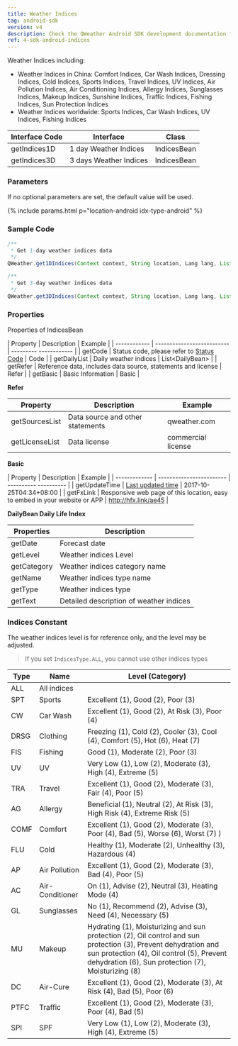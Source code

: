 ```yaml
---
title: Weather Indices
tag: android-sdk
version: v4
description: Check the QWeather Android SDK development documentation for weather indices, including car wash, cold, clothing, allergies, etc.
ref: 4-sdk-android-indices
---
```


Weather Indices including:

- Weather Indices in China: Comfort Indices, Car Wash Indices, Dressing Indices, Cold Indices, Sports Indices, Travel Indices, UV Indices, Air Pollution Indices, Air Conditioning Indices, Allergy Indices, Sunglasses Indices, Makeup Indices, Sunshine Indices, Traffic Indices, Fishing Indices, Sun Protection Indices
- Weather Indices worldwide: Sports Indices, Car Wash Indices, UV Indices, Fishing Indices

| Interface Code| Interface  | Class |
| ----------- | ------------ | ----------- |
| getIndices1D| 1 day Weather Indices  | IndicesBean |
| getIndices3D| 3 days Weather Indices  | IndicesBean |

### Parameters

If no optional parameters are set, the default value will be used.

{% include params.html p="location-android idx-type-android" %}

### Sample Code

```java
/**
 * Get 1-day weather indices data
 */
QWeather.get1DIndices(Context context, String location, Lang lang, List<IndicesType> types, QWeather.OnResultIndicesListener listener);

/**
 * Get 3-day weather indices data
 */
QWeather.get3DIndices(Context context, String location, Lang lang, List<IndicesType> types, QWeather.OnResultIndicesListener listener);
```

### Properties

Properties of IndicesBean

| Property | Description | Example |
| ------------ | -------------------------- | --------- ------------ |
| getCode | Status code, please refer to [Status Code](/en/docs/start/status-code/) | Code |
| getDailyList | Daily weather indices | List&lt;DailyBean&gt; |
| getRefer | Reference data, includes data source, statements and license | Refer |
| getBasic | Basic Information | Basic |

**Refer**

| Property | Description | Example |
| -------------- | ------------ | ------------------ |
| getSourcesList | Data source and other statements | qweather.com |
| getLicenseList | Data license | commercial license |

**Basic**

| Property | Description | Example |
| ------------- | ------------------------ | ---------- ---------- |
| getUpdateTime | [Last updated time](/en/docs/start/glossary#update-time) | 2017-10-25T04:34+08:00 |
| getFxLink | Responsive web page of this location, easy to embed in your website or APP | http://hfx.link/ae45 |


**DailyBean Daily Life Index**

| Properties | Description |
| ----------- | ------------------------------------------------|
| getDate | Forecast date |
| getLevel | Weather indices Level |
| getCategory | Weather indices category name |
| getName | Weather indices type name |
| getType | Weather indices type |
| getText | Detailed description of weather indices |

### Indices Constant

The weather indices level is for reference only, and the level may be adjusted. 

> If you set `IndicesType.ALL`, you cannot use other indices types

| Type | Name            | Level  (Category)                                            |
| ---- | --------------- | ------------------------------------------------------------ |
| ALL  | All indices     |                                                              |
| SPT  | Sports          | Excellent (1), Good (2), Poor  (3)                           |
| CW   | Car Wash        | Excellent (1), Good (2), At Risk  (3), Poor (4)              |
| DRSG | Clothing        | Freezing (1), Cold (2), Cooler  (3), Cool (4), Comfort (5), Hot (6), Heat (7) |
| FIS  | Fishing         | Good (1), Moderate (2), Poor  (3)                            |
| UV   | UV              | Very Low (1), Low (2), Moderate  (3), High (4), Extreme (5)  |
| TRA  | Travel          | Excellent (1), Good (2), Moderate  (3), Fair (4), Poor (5)   |
| AG   | Allergy         | Beneficial (1), Neutral (2), At  Risk (3), High Risk (4), Extreme Risk (5) |
| COMF | Comfort         | Excellent (1), Good (2), Moderate  (3), Poor (4), Bad (5), Worse (6), Worst (7) ) |
| FLU  | Cold            | Healthy (1), Moderate (2),  Unhealthy (3), Hazardous (4)     |
| AP   | Air Pollution   | Excellent (1), Good (2), Moderate  (3), Bad (4), Poor (5)    |
| AC   | Air-Conditioner | On (1), Advise (2), Neutral (3),  Heating Mode (4)           |
| GL   | Sunglasses      | No (1), Recommend (2), Advise (3),  Need (4), Necessary (5)  |
| MU   | Makeup          | Hydrating (1), Moisturizing and  sun protection (2), Oil control and sun protection (3), Prevent dehydration  and sun protection (4), Oil control (5), Prevent dehydration (6), Sun  protection (7), Moisturizing (8) |
| DC   | Air-Cure        | Excellent (1), Good (2), Moderate  (3), At Risk (4), Bad (5), Poor (6) |
| PTFC | Traffic         | Excellent (1), Good (2), Moderate  (3), Poor (4), Bad (5)    |
| SPI  | SPF             | Very Low (1), Low (2), Moderate  (3), High (4), Extreme (5)  |


